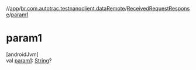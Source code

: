 //[app](../../../index.md)/[br.com.autotrac.testnanoclient.dataRemote](../index.md)/[ReceivedRequestResponse](index.md)/[param1](param1.md)

# param1

[androidJvm]\
val [param1](param1.md): [String](https://kotlinlang.org/api/latest/jvm/stdlib/kotlin/-string/index.html)?
